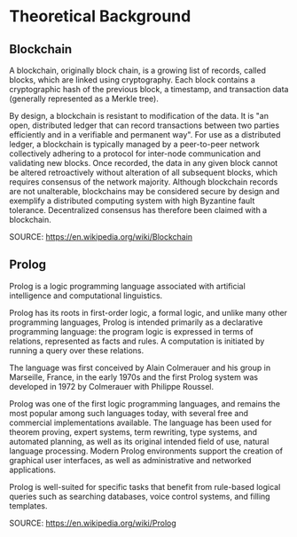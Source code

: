 # Theoretical Background

## Blockchain

A blockchain, originally block chain, is a growing list of records, called blocks, which are linked using cryptography. Each block contains a cryptographic hash of the previous block, a timestamp, and transaction data (generally represented as a Merkle tree).

By design, a blockchain is resistant to modification of the data. It is "an open, distributed ledger that can record transactions between two parties efficiently and in a verifiable and permanent way". For use as a distributed ledger, a blockchain is typically managed by a peer-to-peer network collectively adhering to a protocol for inter-node communication and validating new blocks. Once recorded, the data in any given block cannot be altered retroactively without alteration of all subsequent blocks, which requires consensus of the network majority. Although blockchain records are not unalterable, blockchains may be considered secure by design and exemplify a distributed computing system with high Byzantine fault tolerance. Decentralized consensus has therefore been claimed with a blockchain.

SOURCE: https://en.wikipedia.org/wiki/Blockchain

## Prolog

Prolog is a logic programming language associated with artificial intelligence and computational linguistics.

Prolog has its roots in first-order logic, a formal logic, and unlike many other programming languages, Prolog is intended primarily as a declarative programming language: the program logic is expressed in terms of relations, represented as facts and rules. A computation is initiated by running a query over these relations.

The language was first conceived by Alain Colmerauer and his group in Marseille, France, in the early 1970s and the first Prolog system was developed in 1972 by Colmerauer with Philippe Roussel.

Prolog was one of the first logic programming languages, and remains the most popular among such languages today, with several free and commercial implementations available. The language has been used for theorem proving, expert systems, term rewriting, type systems, and automated planning, as well as its original intended field of use, natural language processing. Modern Prolog environments support the creation of graphical user interfaces, as well as administrative and networked applications.

Prolog is well-suited for specific tasks that benefit from rule-based logical queries such as searching databases, voice control systems, and filling templates.

SOURCE: https://en.wikipedia.org/wiki/Prolog